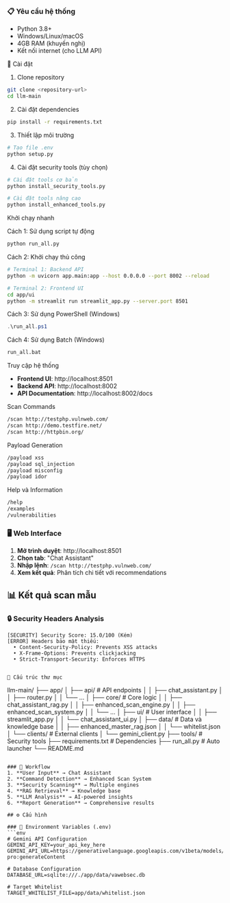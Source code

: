 
### 📋 Yêu cầu hệ thống
- Python 3.8+
- Windows/Linux/macOS
- 4GB RAM (khuyến nghị)
- Kết nối internet (cho LLM API)

🔧 Cài đặt

1. Clone repository
```bash
git clone <repository-url>
cd llm-main
```

2. Cài đặt dependencies
```bash
pip install -r requirements.txt
```

3. Thiết lập môi trường
```bash
# Tạo file .env
python setup.py
```

4. Cài đặt security tools (tùy chọn)
```bash
# Cài đặt tools cơ bản
python install_security_tools.py

# Cài đặt tools nâng cao
python install_enhanced_tools.py
```

Khởi chạy nhanh

Cách 1: Sử dụng script tự động
```bash
python run_all.py
```

Cách 2: Khởi chạy thủ công
```bash
# Terminal 1: Backend API
python -m uvicorn app.main:app --host 0.0.0.0 --port 8002 --reload

# Terminal 2: Frontend UI
cd app/ui
python -m streamlit run streamlit_app.py --server.port 8501
```

Cách 3: Sử dụng PowerShell (Windows)
```powershell
.\run_all.ps1
```

Cách 4: Sử dụng Batch (Windows)
```cmd
run_all.bat
```
Truy cập hệ thống
- **Frontend UI**: http://localhost:8501
- **Backend API**: http://localhost:8002
- **API Documentation**: http://localhost:8002/docs

Scan Commands
```bash
/scan http://testphp.vulnweb.com/
/scan http://demo.testfire.net/
/scan http://httpbin.org/
```

Payload Generation
```bash
/payload xss
/payload sql_injection
/payload misconfig
/payload idor
```

Help và Information
```bash
/help
/examples
/vulnerabilities
```

### 🖥️ Web Interface

1. **Mở trình duyệt**: http://localhost:8501
2. **Chọn tab**: "Chat Assistant"
3. **Nhập lệnh**: `/scan http://testphp.vulnweb.com/`
4. **Xem kết quả**: Phân tích chi tiết với recommendations

## 📊 Kết quả scan mẫu

### 🔒 Security Headers Analysis
```
[SECURITY] Security Score: 15.0/100 (Kém)
[ERROR] Headers bảo mật thiếu:
  • Content-Security-Policy: Prevents XSS attacks
  • X-Frame-Options: Prevents clickjacking
  • Strict-Transport-Security: Enforces HTTPS


📁 Cấu trúc thư mục
```
llm-main/
├── app/
│   ├── api/                 # API endpoints
│   │   ├── chat_assistant.py
│   │   ├── router.py
│   │   └── ...
│   ├── core/               # Core logic
│   │   ├── chat_assistant_rag.py
│   │   ├── enhanced_scan_engine.py
│   │   ├── enhanced_scan_system.py
│   │   └── ...
│   ├── ui/                 # User interface
│   │   ├── streamlit_app.py
│   │   └── chat_assistant_ui.py
│   ├── data/               # Data và knowledge base
│   │   ├── enhanced_master_rag.json
│   │   └── whitelist.json
│   └── clients/            # External clients
│       └── gemini_client.py
├── tools/                  # Security tools
├── requirements.txt        # Dependencies
├── run_all.py             # Auto launcher
└── README.md
```

### 🔄 Workflow
1. **User Input** → Chat Assistant
2. **Command Detection** → Enhanced Scan System
3. **Security Scanning** → Multiple engines
4. **RAG Retrieval** → Knowledge base
5. **LLM Analysis** → AI-powered insights
6. **Report Generation** → Comprehensive results

## ⚙️ Cấu hình

### 🔑 Environment Variables (.env)
```env
# Gemini API Configuration
GEMINI_API_KEY=your_api_key_here
GEMINI_API_URL=https://generativelanguage.googleapis.com/v1beta/models/gemini-pro:generateContent

# Database Configuration
DATABASE_URL=sqlite:///./app/data/vawebsec.db

# Target Whitelist
TARGET_WHITELIST_FILE=app/data/whitelist.json
```

